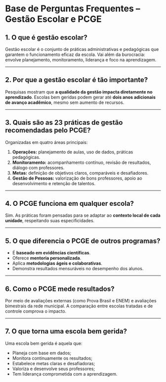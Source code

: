 # Base de Perguntas Frequentes – Gestão Escolar e PCGE

## 1. O que é gestão escolar?
Gestão escolar é o conjunto de práticas administrativas e pedagógicas que garantem o funcionamento eficaz da escola. Vai além da burocracia: envolve planejamento, monitoramento, liderança e foco na aprendizagem.

---

## 2. Por que a gestão escolar é tão importante?
Pesquisas mostram que **a qualidade da gestão impacta diretamente no aprendizado**. Escolas bem geridas podem gerar até **dois anos adicionais de avanço acadêmico**, mesmo sem aumento de recursos.

---

## 3. Quais são as 23 práticas de gestão recomendadas pelo PCGE?
Organizadas em quatro áreas principais:  
1. **Operações:** planejamento de aulas, uso de dados, práticas pedagógicas.  
2. **Monitoramento:** acompanhamento contínuo, revisão de resultados, diálogo com professores.  
3. **Metas:** definição de objetivos claros, comparáveis e desafiadores.  
4. **Gestão de Pessoas:** valorização de bons professores, apoio ao desenvolvimento e retenção de talentos.

---

## 4. O PCGE funciona em qualquer escola?
Sim. As práticas foram pensadas para se adaptar ao **contexto local de cada unidade**, respeitando suas especificidades.

---

## 5. O que diferencia o PCGE de outros programas?
- É **baseado em evidências científicas**.  
- Oferece **mentoria personalizada**.  
- Aplica **metodologias ágeis e colaborativas**.  
- Demonstra resultados mensuráveis no desempenho dos alunos.

---

## 6. Como o PCGE mede resultados?
Por meio de avaliações externas (como Prova Brasil e ENEM) e avaliações bimestrais da rede municipal. A comparação entre escolas tratadas e de controle comprova o impacto.

---

## 7. O que torna uma escola bem gerida?
Uma escola bem gerida é aquela que:  
- Planeja com base em dados;  
- Monitora continuamente os resultados;  
- Estabelece metas claras e desafiadoras;  
- Valoriza e desenvolve seus professores;  
- Tem liderança comprometida com a aprendizagem.
